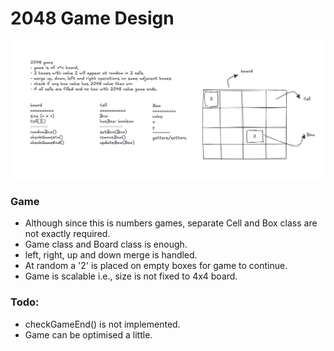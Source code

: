 # 2048 Game Design

![alt text](image.png)

### Game
- Although since this is numbers games, separate Cell and Box class are not exactly required.
- Game class and Board class is enough.
- left, right, up and down merge is handled.
- At random a '2' is placed on empty boxes for game to continue.
- Game is scalable i.e., size is not fixed to 4x4 board.

### Todo: 
* checkGameEnd() is not implemented.
* Game can be optimised a little.
